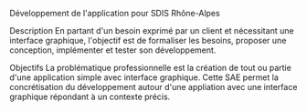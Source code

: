 Développement de l'application pour SDIS Rhône-Alpes

Description
En partant d'un besoin exprimé par un client et nécessitant une interface graphique, l'objectif est de formaliser les besoins, proposer une conception, implémenter et tester son développement.

Objectifs
La problématique professionnelle est la création de tout ou partie d'une application simple avec interface graphique. Cette SAE permet la concrétisation du développement autour d'une appliation avec une interface graphique répondant à un contexte précis.
